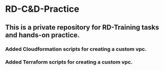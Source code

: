 # RD-C&D-Practice
## This is a private repository for RD-Training tasks and hands-on practice.
### Added Cloudformation scripts for creating a custom vpc.
### Added Terraform scripts for creating a custom vpc.
